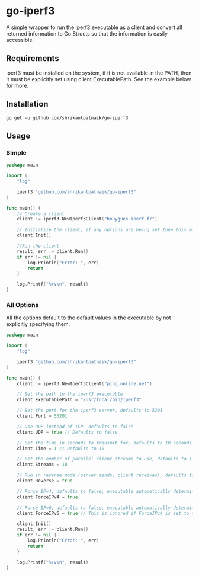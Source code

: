 # go-iperf3

A simple wrapper to run the iperf3 executable as a client and convert all returned information to Go Structs so that the information is easily accessible.

## Requirements

iperf3 must be installed on the system, if it is not available in the PATH, then it must be explicitly set using client.ExecutablePath. See the example below for more.

## Installation

`go get -u github.com/shrikantpatnaik/go-iperf3`

## Usage

### Simple

```go
package main

import (
	"log"

	iperf3 "github.com/shrikantpatnaik/go-iperf3"
)

func main() {
	// Create a client
	client := iperf3.NewIperf3Client("bouygues.iperf.fr")

	// Initialize the client, if any options are being set then this must be called after
	client.Init()

	//Run the client
	result, err := client.Run()
	if err != nil {
		log.Println("Error: ", err)
		return
	}

	log.Printf("%+v\n", result)
}
```

### All Options

All the options default to the default values in the executable by not explicitly specifying them.

```go
package main

import (
	"log"

	iperf3 "github.com/shrikantpatnaik/go-iperf3"
)

func main() {
	client := iperf3.NewIperf3Client("ping.online.net")

	// Set the path to the iperf3 executable
	client.ExecutablePath = "/usr/local/bin/iperf3"

	// Set the port for the iperf3 server, defaults to 5201
	client.Port = 55201

	// Use UDP instead of TCP, defaults to false
	client.UDP = true // Defaults to false

	// Set the time in seconds to transmit for, defaults to 10 seconds
	client.Time = 1 // Defaults to 10

	// Set the number of parallel client streams to use, defaults to 1
	client.Streams = 10

	// Run in reverse mode (server sends, client receives), defaults to false
	client.Reverse = true

	// Force IPv4, defaults to false, executable automatically determines whether to use ipv4 or ipv6
	client.ForceIPv4 = true

	// Force IPv6, defaults to false, executable automatically determines whether to use ipv4 or ipv6
	client.ForceIPv6 = true // This is ignored if ForceIPv4 is set to true

	client.Init()
	result, err := client.Run()
	if err != nil {
		log.Println("Error: ", err)
		return
	}

	log.Printf("%+v\n", result)
}
```
